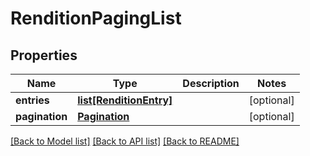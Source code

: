 # RenditionPagingList

## Properties
Name | Type | Description | Notes
------------ | ------------- | ------------- | -------------
**entries** | [**list[RenditionEntry]**](RenditionEntry.md) |  | [optional] 
**pagination** | [**Pagination**](Pagination.md) |  | [optional] 

[[Back to Model list]](../README.md#documentation-for-models) [[Back to API list]](../README.md#documentation-for-api-endpoints) [[Back to README]](../README.md)

